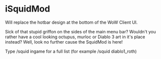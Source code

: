 # iSquidMod

Will replace the hotbar design at the bottom of the WoW Client UI.

Sick of that stupid griffon on the sides of the main menu bar?
Wouldn't you rather have a cool looking octupus, murloc or Diablo 3 art in it's place instead?
Well, look no further cause the SquidMod is here!

Type /squid ingame for a full list (for example /squid diablo1_roth)